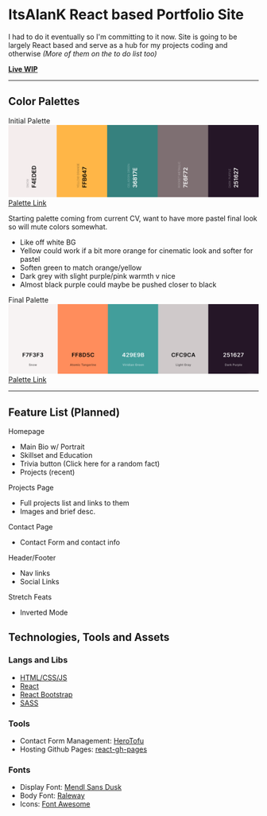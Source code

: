 # ItsAlanK React based Portfolio Site

I had to do it eventually so I'm committing to it now. Site is going to be largely React based and serve as a hub for my projects coding and otherwise _(More of them on the to do list too)_

[**Live WIP**](https://itsalank.com)

---

## Color Palettes

Initial Palette
![Coolors Color Palette](./docs/palette.png)
[Palette Link](https://coolors.co/f4eded-ffb647-36817e-7e6f72-251627)

Starting palette coming from current CV, want to have more pastel final look so will mute colors somewhat.

- Like off white BG
- Yellow could work if a bit more orange for cinematic look and softer for pastel
- Soften green to match orange/yellow
- Dark grey with slight purple/pink warmth v nice
- Almost black purple could maybe be pushed closer to black

Final Palette
![Coolors Color Palette](./docs/palette-final.png)
[Palette Link](https://coolors.co/f7f3f3-ff8d5c-429e9b-cfc9ca-251627)

---

## Feature List (Planned)

Homepage
- Main Bio w/ Portrait
- Skillset and Education
- Trivia button (Click here for a random fact)
- Projects (recent)

Projects Page
- Full projects list and links to them
- Images and brief desc.

Contact Page
- Contact Form and contact info

Header/Footer
- Nav links
- Social Links

Stretch Feats
- Inverted Mode


## Technologies, Tools and Assets

### Langs and Libs
- [HTML/CSS/JS](https://letmegooglethat.com/?q=What+is+html)
- [React](https://reactjs.org/)
- [React Bootstrap](https://react-bootstrap.github.io/)
- [SASS](https://sass-lang.com/)

### Tools
- Contact Form Management: [HeroTofu](https://herotofu.com/)
- Hosting Github Pages: [react-gh-pages](https://github.com/gitname/react-gh-pages)
### Fonts

- Display Font: [Mendl Sans Dusk](https://fonts.adobe.com/fonts/mendl-sans)
- Body Font: [Raleway](https://fonts.google.com/specimen/Raleway)
- Icons: [Font Awesome](https://fontawesome.com/v5/docs/web/use-with/react)
